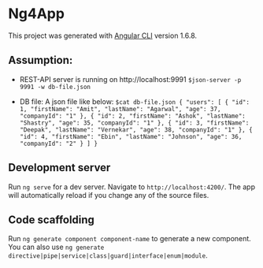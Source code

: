 # Ng4App

This project was generated with [Angular CLI](https://github.com/angular/angular-cli) version 1.6.8.

## Assumption:
* REST-API server is running on http://localhost:9991
`$json-server -p 9991 -w db-file.json`

* DB file: A json file like below:
`$cat db-file.json
{
  "users": [
    {
      "id": 1,
      "firstName": "Amit",
      "lastName": "Agarwal",
      "age": 37,
      "companyId": "1"
    },
    {
      "id": 2,
      "firstName": "Ashok",
      "lastName": "Shastry",
      "age": 35,
      "companyId": "1"
    },
  {
      "id": 3,
      "firstName": "Deepak",
      "lastName": "Vernekar",
      "age": 38,
      "companyId": "1"
    },
    {
      "id": 4,
      "firstName": "Ebin",
      "lastName": "Johnson",
      "age": 36,
      "companyId": "2"
    }
  ]
}
`

## Development server

Run `ng serve` for a dev server. Navigate to `http://localhost:4200/`. The app will automatically reload if you change any of the source files.

## Code scaffolding

Run `ng generate component component-name` to generate a new component. You can also use `ng generate directive|pipe|service|class|guard|interface|enum|module`.
